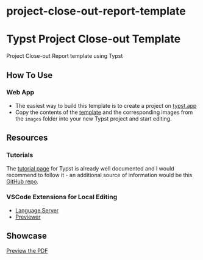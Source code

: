 # project-close-out-report-template

# Typst Project Close-out Template

Project Close-out Report template using Typst

## How To Use

### Web App
- The easiest way to build this template is to create a project on [typst.app](https://typst.app)
- Copy the contents of the [template](https://github.com/Anastasia-Labs/project-close-out-report-template/blob/main/close-out-template.typ) and the corresponding images from the `images` folder into your new Typst project and start editing.


## Resources

### Tutorials
The [tutorial page](https://typst.app/docs/tutorial/) for Typst is already well documented and I would recommend to follow it - an additional source of information would be this [GitHub repo](https://sitandr.github.io/typst-examples-book/book/about.html).

### VSCode Extensions for Local Editing
- [Language Server](https://marketplace.visualstudio.com/items?itemName=nvarner.typst-lsp)
- [Previewer](https://marketplace.visualstudio.com/items?itemName=mgt19937.typst-preview)

## Showcase

[Preview the PDF](https://github.com/Anastasia-Labs/project-close-out-report-template/blob/main/close-out-template.pdf)

